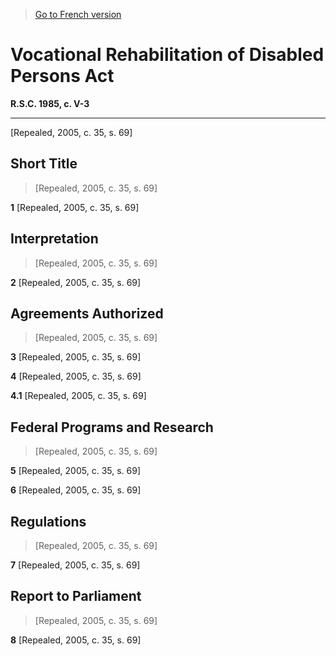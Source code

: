> [Go to French version](/fr/Lois/Lois%20révisées%20du%20Canada/V/V-3.md)

# Vocational Rehabilitation of Disabled Persons Act

**R.S.C. 1985, c. V-3**


----------


[Repealed,  2005, c. 35, s. 69]



## Short Title
> [Repealed,  2005, c. 35, s. 69]



**1** [Repealed,  2005, c. 35, s. 69]




## Interpretation
> [Repealed,  2005, c. 35, s. 69]



**2** [Repealed,  2005, c. 35, s. 69]




## Agreements Authorized
> [Repealed,  2005, c. 35, s. 69]



**3** [Repealed,  2005, c. 35, s. 69]



**4** [Repealed,  2005, c. 35, s. 69]



**4.1** [Repealed,  2005, c. 35, s. 69]




## Federal Programs and Research
> [Repealed,  2005, c. 35, s. 69]



**5** [Repealed,  2005, c. 35, s. 69]



**6** [Repealed,  2005, c. 35, s. 69]




## Regulations
> [Repealed,  2005, c. 35, s. 69]



**7** [Repealed,  2005, c. 35, s. 69]




## Report to Parliament
> [Repealed,  2005, c. 35, s. 69]



**8** [Repealed,  2005, c. 35, s. 69]


